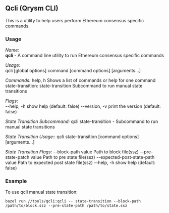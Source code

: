 ## Qcli (Qrysm CLI)

This is a utility to help users perform Ethereum consensus specific commands.

### Usage

*Name:*  
   **qcli** - A command line utility to run Ethereum consensus specific commands

*Usage:*  
   qcli [global options] command [command options] [arguments...]

*Commands:*
     help, h  Shows a list of commands or help for one command
   state-transition:
     state-transition  Subcommand to run manual state transitions


*Flags:*  
   --help, -h     show help (default: false)
   --version, -v  print the version (default: false)

*State Transition Subcommand:*
   qcli state-transition - Subcommand to run manual state transitions

*State Transition Usage:*:
   qcli state-transition [command options] [arguments...]


*State Transition Flags:*
   --block-path value              Path to block file(ssz)
   --pre-state-patch value           Path to pre state file(ssz)
   --expected-post-state-path value  Path to expected post state file(ssz)
   --help, -h                     show help (default: false)



### Example

To use qcli manual state transition:

```
bazel run //tools/qcli:qcli -- state-transition --block-path /path/to/block.ssz --pre-state-path /path/to/state.ssz
```


